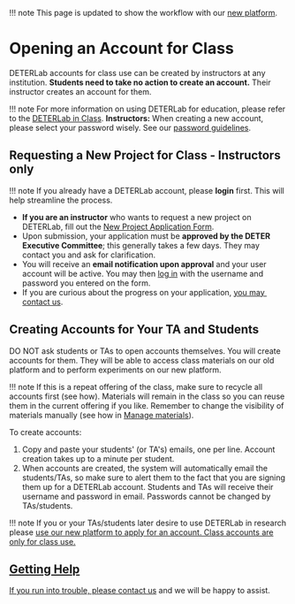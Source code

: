 
!!! note
    This page is updated to show the workflow with our <a href="https://launch.mod.deterlab.net/">new platform</a>.

# Opening an Account for Class

DETERLab accounts for class use can be created by instructors at any institution. **Students need to take no action to create an account.** Their instructor creates an account for them. 

!!! note
    For more information on using DETERLab for education, please refer to the [DETERLab in Class](../education/index.md).
    **Instructors:** When creating a new account, please select your password wisely. See our [password guidelines](passwords.md).
    
## Requesting a New Project for Class - Instructors only

!!! note
    If you already have a DETERLab account, please **login** first. This will help streamline the process.


- **If you are an instructor** who wants to request a new project on DETERLab, fill out the ​[New Project Application Form](https://www.isi.deterlab.net/newproject.php).
- Upon submission, your application must be **approved by the DETER Executive Committee**; this generally takes a few days. They may contact you and ask for clarification.
- You will receive an **email notification upon approval** and your user account will be active. You may then [log in](https://www.isi.deterlab.net) with the username and password you entered on the form.
- If you are curious about the progress on your application, [you may ​contact us](https://www.deter-project.org/contact).

## Creating Accounts for Your TA and Students

DO NOT ask students or TAs to open accounts themselves. 
You will create accounts for them. They will be able to access class materials on our old platform and to perform experiments on our new platform. 


!!! note
    If this is a repeat offering of the class, make sure to recycle all accounts first (see how). Materials will remain in the class so you can reuse them in the current offering if you like. Remember to change the visibility of materials manually (see how in [Manage materials](education/course-etup/#managing-a-class)).

To create accounts:

1. Copy and paste your students' (or TA's) emails, one per line. Account creation takes up to a minute per student.
2. When accounts are created, the system will automatically email the students/TAs, so make sure to alert them to the fact that you are signing them up for a DETERLab account. Students and TAs will receive their username and password in email. Passwords cannot be changed by TAs/students.

!!! note
    If you or your TAs/students later desire to use DETERLab in research please <a href="https://launch.mod.deterlab.net/">use our new platform to apply for an account. Class accounts are only for class use.

## Getting Help

If you run into trouble, please ​[contact us](https://www.deter-project.org/contact) and we will be happy to assist.
